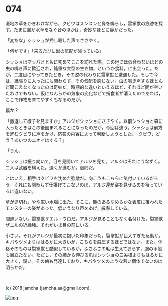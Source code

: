 # 074

湿地の草をかきわけながら，クビワはスンスンと鼻を鳴らし，雷掌獣の痕跡を探す。たまに風が水草をなぐ音のほかは，奇妙なほどに静かだった。  

「変だな」シッショが押し殺した声でささやく。  

「何がです」「来るたびに獣の気配が減っている」  

シッショはマッパとともに初めてここを訪れた際，この地には似合わないほどの虫の鳴き声に歓迎され，鈍重な大型の生き物，というか食料，に出会った。だが，二度目にやってきたとき，その姿の代わりに雷掌獣と遭遇した。そして今は，縄張りに入ったにも関わらず，その気配を感じない。虫の鳴き声すらほとんど聞こえなくなったのは奇妙だ。時期的な違いといえるほど，それほど間が空いたわけでもない。仮になんらかの気象の変化などで捕食者が消えたのであれば，ここで作物を育てやすくもなるのだが。  

罠か？  

「撤退して様子を見ますか」アルジがシッショにささやく。以前シッショと森に入ったときはこの後囲まれることになったのだが，今回は違う。シッショは前方を進むクビワに声をかけ，応答の内容によって判断しようとした。「クビワ，どう？あいつのニオイはする？」  

「うん」  

シッショは振り向いて，目を見開いてアルジを見た。アルジはそれにうなずく。二人は武器を構えた。退くか進むか。愚問だ。  

とはいえ，相手はクビワを沈めた強敵だ。向こうもこちらに気付いているだろう。それにも関わらず仕掛けてこないのは，アルジ達が姿を見せるのを待っているに違いない。  

草が途切れ，やや広い水場に出た。そこに，艶のあるなめらかな表皮に覆われたモンスターの姿があった。低いうなり声をあげ，威嚇している。  

間違いない。雷掌獣ザエル・ウロだ。アルジが見ることもなく名付けた，裂掌獣ザエルの近縁種。それがいま目の前にいる。  

小さい。それがアルジが最初に抱いた印象だった。裂掌獣が巨大すぎた反動か。キバやツメよりははるかに大きいが，こちらを威圧するほどではない。また。体格そのものは裂掌獣と酷似しているが，ふさふさの毛は生えておらず，腕の甲殻も目立たない。ただし，その腕から伸びる爪はシッショの三尖槍よりもはるかに大きく，鋭い。その歯も発達しており，キバやツメのような若い個体でないのは明らかだ。  

<br>  
<br>  
(c) 2018 jamcha (jamcha.aa@gmail.com).  

[![img](http://i.creativecommons.org/l/by-nc-sa/4.0/88x31.png)](http://creativecommons.org/licenses/by-nc-sa/4.0/deed)